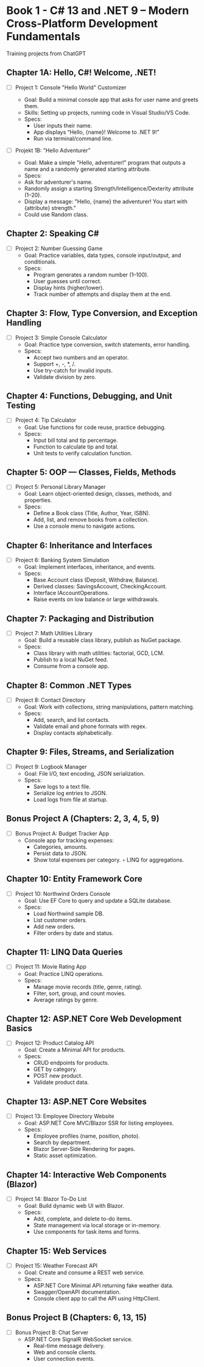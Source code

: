 ﻿# Book 1 - C# 13 and .NET 9 – Modern Cross-Platform Development Fundamentals
Training projects from ChatGPT

## Chapter 1A: Hello, C#! Welcome, .NET!
- [ ] Project 1: Console "Hello World" Customizer
    - Goal: Build a minimal console app that asks for user name and greets them.
    - Skills: Setting up projects, running code in Visual Studio/VS Code.
    - Specs:
        - User inputs their name.
        - App displays “Hello, {name}! Welcome to .NET 9!”
        - Run via terminal/command line.

- [ ] Projekt 1B: ”Hello Adventurer” 
   - Goal: Make a simple "Hello, adventurer!" program that outputs a name and a randomly generated starting attribute. 
   - Specs: 
    - Ask for adventurer's name.
    - Randomly assign a starting Strength/Intelligence/Dexterity attribute (1–20).
    - Display a message: "Hello, {name} the adventurer! You start with {attribute} strength."
    - Could use Random class.

## Chapter 2: Speaking C#
- [ ] Project 2: Number Guessing Game
    - Goal: Practice variables, data types, console input/output, and conditionals.
    - Specs:
        - Program generates a random number (1–100).
        - User guesses until correct.
        - Display hints (higher/lower).
        - Track number of attempts and display them at the end.

## Chapter 3: Flow, Type Conversion, and Exception Handling
- [ ] Project 3: Simple Console Calculator
    - Goal: Practice type conversion, switch statements, error handling.
    - Specs:
        - Accept two numbers and an operator.
        - Support +, -, *, /.
        - Use try-catch for invalid inputs.
        - Validate division by zero.

## Chapter 4: Functions, Debugging, and Unit Testing
- [ ] Project 4: Tip Calculator
    - Goal: Use functions for code reuse, practice debugging.
    - Specs:
        - Input bill total and tip percentage.
        - Function to calculate tip and total.
        - Unit tests to verify calculation function.

## Chapter 5: OOP — Classes, Fields, Methods
- [ ] Project 5: Personal Library Manager
    - Goal: Learn object-oriented design, classes, methods, and properties.
    - Specs:
        - Define a Book class (Title, Author, Year, ISBN).
        - Add, list, and remove books from a collection.
        - Use a console menu to navigate actions.

## Chapter 6: Inheritance and Interfaces
- [ ] Project 6: Banking System Simulation
    - Goal: Implement interfaces, inheritance, and events.
    - Specs:
        - Base Account class (Deposit, Withdraw, Balance).
        - Derived classes: SavingsAccount, CheckingAccount.
        - Interface IAccountOperations.
        - Raise events on low balance or large withdrawals.

## Chapter 7: Packaging and Distribution
- [ ] Project 7: Math Utilities Library
    - Goal: Build a reusable class library, publish as NuGet package.
    - Specs:
        - Class library with math utilities: factorial, GCD, LCM.
        - Publish to a local NuGet feed.
        - Consume from a console app.

## Chapter 8: Common .NET Types
- [ ] Project 8: Contact Directory
    - Goal: Work with collections, string manipulations, pattern matching.
    - Specs:
        - Add, search, and list contacts.
        - Validate email and phone formats with regex.
        - Display contacts alphabetically.

## Chapter 9: Files, Streams, and Serialization
- [ ] Project 9: Logbook Manager
    - Goal: File I/O, text encoding, JSON serialization.
    - Specs:
        - Save logs to a text file.
        - Serialize log entries to JSON.
        - Load logs from file at startup.

## Bonus Project A (Chapters: 2, 3, 4, 5, 9)
- [ ] Bonus Project A: Budget Tracker App
    - Console app for tracking expenses:
        - Categories, amounts.
        - Persist data to JSON.
        - Show total expenses per category.
        ◦ LINQ for aggregations.

## Chapter 10: Entity Framework Core
- [ ] Project 10: Northwind Orders Console
    - Goal: Use EF Core to query and update a SQLite database.
    - Specs:
        - Load Northwind sample DB.
        - List customer orders.
        - Add new orders.
        - Filter orders by date and status.

## Chapter 11: LINQ Data Queries
- [ ] Project 11: Movie Rating App
    - Goal: Practice LINQ operations.
    - Specs:
        - Manage movie records (title, genre, rating).
        - Filter, sort, group, and count movies.
        - Average ratings by genre.

## Chapter 12: ASP.NET Core Web Development Basics
- [ ] Project 12: Product Catalog API
    - Goal: Create a Minimal API for products.
    - Specs:
        - CRUD endpoints for products.
        - GET by category.
        - POST new product.
        - Validate product data.

## Chapter 13: ASP.NET Core Websites
- [ ] Project 13: Employee Directory Website
    - Goal: ASP.NET Core MVC/Blazor SSR for listing employees.
    - Specs:
        - Employee profiles (name, position, photo).
        - Search by department.
        - Blazor Server-Side Rendering for pages.
        - Static asset optimization.

## Chapter 14: Interactive Web Components (Blazor)
- [ ] Project 14: Blazor To-Do List
    - Goal: Build dynamic web UI with Blazor.
    - Specs:
        - Add, complete, and delete to-do items.
        - State management via local storage or in-memory.
        - Use components for task items and forms.

## Chapter 15: Web Services
- [ ] Project 15: Weather Forecast API
    - Goal: Create and consume a REST web service.
    - Specs:
        - ASP.NET Core Minimal API returning fake weather data.
        - Swagger/OpenAPI documentation.
        - Console client app to call the API using HttpClient.

## Bonus Project B (Chapters: 6, 13, 15)
- [ ] Bonus Project B: Chat Server
    - ASP.NET Core SignalR WebSocket service.
        - Real-time message delivery.
        - Web and console clients.
        - User connection events.

























